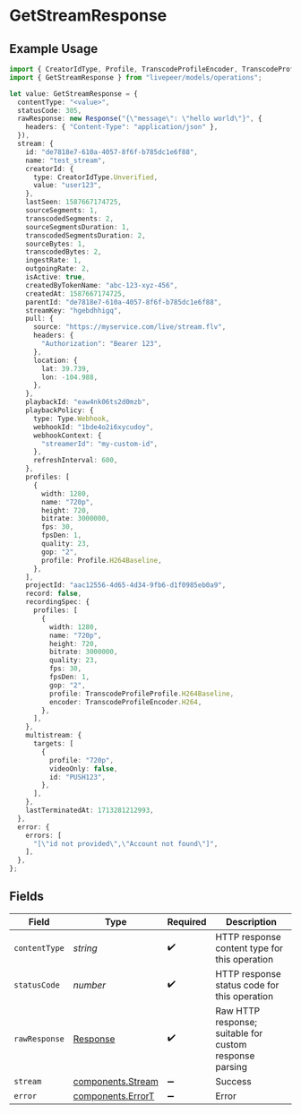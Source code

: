 # GetStreamResponse

## Example Usage

```typescript
import { CreatorIdType, Profile, TranscodeProfileEncoder, TranscodeProfileProfile, Type } from "livepeer/models/components";
import { GetStreamResponse } from "livepeer/models/operations";

let value: GetStreamResponse = {
  contentType: "<value>",
  statusCode: 305,
  rawResponse: new Response("{\"message\": \"hello world\"}", {
    headers: { "Content-Type": "application/json" },
  }),
  stream: {
    id: "de7818e7-610a-4057-8f6f-b785dc1e6f88",
    name: "test_stream",
    creatorId: {
      type: CreatorIdType.Unverified,
      value: "user123",
    },
    lastSeen: 1587667174725,
    sourceSegments: 1,
    transcodedSegments: 2,
    sourceSegmentsDuration: 1,
    transcodedSegmentsDuration: 2,
    sourceBytes: 1,
    transcodedBytes: 2,
    ingestRate: 1,
    outgoingRate: 2,
    isActive: true,
    createdByTokenName: "abc-123-xyz-456",
    createdAt: 1587667174725,
    parentId: "de7818e7-610a-4057-8f6f-b785dc1e6f88",
    streamKey: "hgebdhhigq",
    pull: {
      source: "https://myservice.com/live/stream.flv",
      headers: {
        "Authorization": "Bearer 123",
      },
      location: {
        lat: 39.739,
        lon: -104.988,
      },
    },
    playbackId: "eaw4nk06ts2d0mzb",
    playbackPolicy: {
      type: Type.Webhook,
      webhookId: "1bde4o2i6xycudoy",
      webhookContext: {
        "streamerId": "my-custom-id",
      },
      refreshInterval: 600,
    },
    profiles: [
      {
        width: 1280,
        name: "720p",
        height: 720,
        bitrate: 3000000,
        fps: 30,
        fpsDen: 1,
        quality: 23,
        gop: "2",
        profile: Profile.H264Baseline,
      },
    ],
    projectId: "aac12556-4d65-4d34-9fb6-d1f0985eb0a9",
    record: false,
    recordingSpec: {
      profiles: [
        {
          width: 1280,
          name: "720p",
          height: 720,
          bitrate: 3000000,
          quality: 23,
          fps: 30,
          fpsDen: 1,
          gop: "2",
          profile: TranscodeProfileProfile.H264Baseline,
          encoder: TranscodeProfileEncoder.H264,
        },
      ],
    },
    multistream: {
      targets: [
        {
          profile: "720p",
          videoOnly: false,
          id: "PUSH123",
        },
      ],
    },
    lastTerminatedAt: 1713281212993,
  },
  error: {
    errors: [
      "[\"id not provided\",\"Account not found\"]",
    ],
  },
};
```

## Fields

| Field                                                                 | Type                                                                  | Required                                                              | Description                                                           |
| --------------------------------------------------------------------- | --------------------------------------------------------------------- | --------------------------------------------------------------------- | --------------------------------------------------------------------- |
| `contentType`                                                         | *string*                                                              | :heavy_check_mark:                                                    | HTTP response content type for this operation                         |
| `statusCode`                                                          | *number*                                                              | :heavy_check_mark:                                                    | HTTP response status code for this operation                          |
| `rawResponse`                                                         | [Response](https://developer.mozilla.org/en-US/docs/Web/API/Response) | :heavy_check_mark:                                                    | Raw HTTP response; suitable for custom response parsing               |
| `stream`                                                              | [components.Stream](../../models/components/stream.md)                | :heavy_minus_sign:                                                    | Success                                                               |
| `error`                                                               | [components.ErrorT](../../models/components/errort.md)                | :heavy_minus_sign:                                                    | Error                                                                 |